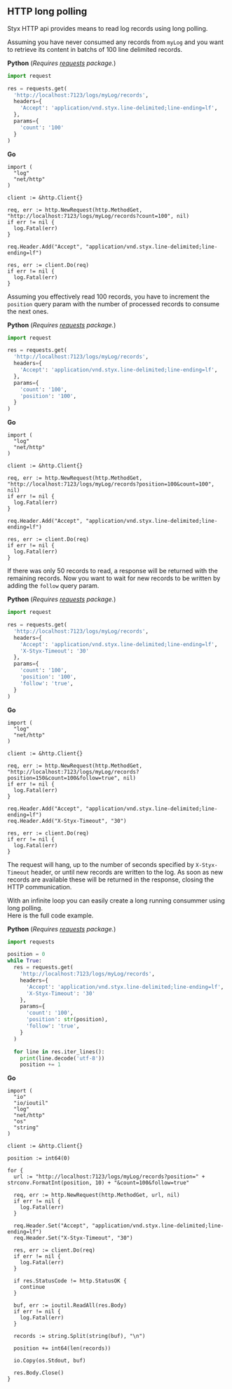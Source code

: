 HTTP long polling
----------------------

Styx HTTP api provides means to read log records using long polling.

Assuming you have never consumed any records from `myLog` and you want to retrieve its content in batchs of 100 line delimited records.

**Python** (_Requires [requests](https://pypi.org/project/requests/) package._)

```python
import request

res = requests.get(
  'http://localhost:7123/logs/myLog/records',
  headers={
    'Accept': 'application/vnd.styx.line-delimited;line-ending=lf',
  },
  params={
    'count': '100'
  }
)
```

**Go**

```golang
import (
  "log"
  "net/http"
)

client := &http.Client{}

req, err := http.NewRequest(http.MethodGet, "http://localhost:7123/logs/myLog/records?count=100", nil)
if err != nil {
  log.Fatal(err)
}

req.Header.Add("Accept", "application/vnd.styx.line-delimited;line-ending=lf")

res, err := client.Do(req)
if err != nil {
  log.Fatal(err)
}
```

Assuming you effectively read 100 records, you have to increment the `position` query param with the number of processed records to consume the next ones.

**Python** (_Requires [requests](https://pypi.org/project/requests/) package._)

```python
import request

res = requests.get(
  'http://localhost:7123/logs/myLog/records',
  headers={
    'Accept': 'application/vnd.styx.line-delimited;line-ending=lf',
  },
  params={
    'count': '100',
    'position': '100',
  }
)
```

**Go**

```golang
import (
  "log"
  "net/http"
)

client := &http.Client{}

req, err := http.NewRequest(http.MethodGet, "http://localhost:7123/logs/myLog/records?position=100&count=100", nil)
if err != nil {
  log.Fatal(err)
}

req.Header.Add("Accept", "application/vnd.styx.line-delimited;line-ending=lf")

res, err := client.Do(req)
if err != nil {
  log.Fatal(err)
}
```

If there was only 50 records to read, a response will be returned with the remaining records.
Now you want to wait for new records to be written by adding the `follow` query param.

**Python** (_Requires [requests](https://pypi.org/project/requests/) package._)

```python
import request

res = requests.get(
  'http://localhost:7123/logs/myLog/records',
  headers={
    'Accept': 'application/vnd.styx.line-delimited;line-ending=lf',
    'X-Styx-Timeout': '30'
  },
  params={
    'count': '100',
    'position': '100',
    'follow': 'true',
  }
)
```

**Go**

```golang
import (
  "log"
  "net/http"
)

client := &http.Client{}

req, err := http.NewRequest(http.MethodGet, "http://localhost:7123/logs/myLog/records?position=150&count=100&follow=true", nil)
if err != nil {
  log.Fatal(err)
}

req.Header.Add("Accept", "application/vnd.styx.line-delimited;line-ending=lf")
req.Header.Add("X-Styx-Timeout", "30")

res, err := client.Do(req)
if err != nil {
  log.Fatal(err)
}
```

The request will hang, up to the number of seconds specified by `X-Styx-Timeout` header, or until new records are written to the log.
As soon as new records are available these will be returned in the response, closing the HTTP communication.

With an infinite loop you can easily create a long running consummer using long polling.   
Here is the full code example.

**Python** (_Requires [requests](https://pypi.org/project/requests/) package._)

```python
import requests

position = 0
while True:
  res = requests.get(
    'http://localhost:7123/logs/myLog/records',
    headers={
      'Accept': 'application/vnd.styx.line-delimited;line-ending=lf',
      'X-Styx-Timeout': '30'
    },
    params={
      'count': '100',
      'position': str(position),
      'follow': 'true',
    }
  )

  for line in res.iter_lines():
    print(line.decode('utf-8'))      
    position += 1
```

**Go**

```golang
import (
  "io"
  "io/ioutil"
  "log"
  "net/http"
  "os"
  "string"
)

client := &http.Client{}

position := int64(0)

for {
  url := "http://localhost:7123/logs/myLog/records?position=" + strconv.FormatInt(position, 10) + "&count=100&follow=true"

  req, err := http.NewRequest(http.MethodGet, url, nil)
  if err != nil {
    log.Fatal(err)
  }

  req.Header.Set("Accept", "application/vnd.styx.line-delimited;line-ending=lf")
  req.Header.Set("X-Styx-Timeout", "30")

  res, err := client.Do(req)
  if err != nil {
    log.Fatal(err)
  }

  if res.StatusCode != http.StatusOK {
    continue
  }

  buf, err := ioutil.ReadAll(res.Body)
  if err != nil {
    log.Fatal(err)
  }

  records := string.Split(string(buf), "\n")

  position += int64(len(records))

  io.Copy(os.Stdout, buf)

  res.Body.Close()
}
```